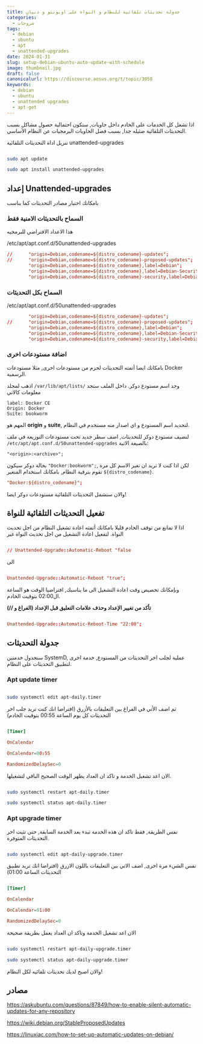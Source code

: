 ```yaml
---
title: جدولة تحديثات تلقائية للنظام و النواة على اوبونتو و دبيان
categories:
  - شروحات
tags:
  - debian
  - ubuntu
  - apt
  - unattended-upgrades
date: 2024-01-31
slug: setup-debian-ubuntu-auto-update-with-schedule
image: thumbnail.jpg
draft: false
canonicalurl: https://discourse.aosus.org/t/topic/3058
keywords:
  - debian
  - ubuntu
  - unattended upgrades
  - apt-get
---
```


اذا تشغل كل الخدمات على الخادم داخل حاويات, ستكون احتمالية حصول مشاكل بسبب التحديثات التلقائية ضئيله جدا, بسبب فصل الحاويات البرمجيات عن النظام الأساسي.

تنزيل اداة التحديثات التلقائية unattended-upgrades
```bash

sudo apt update

sudo apt install unattended-upgrades

```
## إعداد Unattended-upgrades
بامكانك اختيار مصادر التحديثات كما يناسب

### السماح بالتحديثات الامنية فقط

هذا الاعداد الافتراضي للبرمجيه

/etc/apt/apt.conf.d/50unattended-upgrades
```conf
//      "origin=Debian,codename=${distro_codename}-updates";
//      "origin=Debian,codename=${distro_codename}-proposed-updates";
        "origin=Debian,codename=${distro_codename},label=Debian";
        "origin=Debian,codename=${distro_codename},label=Debian-Security";
        "origin=Debian,codename=${distro_codename}-security,label=Debian-Security";
```

### السماح بكل التحديثات

/etc/apt/apt.conf.d/50unattended-upgrades

```conf
        "origin=Debian,codename=${distro_codename}-updates";
//      "origin=Debian,codename=${distro_codename}-proposed-updates";
        "origin=Debian,codename=${distro_codename},label=Debian";
        "origin=Debian,codename=${distro_codename},label=Debian-Security";
        "origin=Debian,codename=${distro_codename}-security,label=Debian-Security";
```

### اضافة مستودعات اخرى

بامكانك ايضا أتمته التحديثات لحزم من مستودعات اخرى, مثلا مستودعات Docker الرسمية.

اذهب لمجلد  `/var/lib/apt/lists/` وجد اسم مستودع دوكر.
داخل الملف ستجد معلومات كالاتي
```
label: Docker CE
Origin: Docker
Suite: bookworm
```

المهم هو  **origin** و **suite**, لتحديد اسم المستودع و  اي اصدار منه مستخدم في النظام.

لنضيف مستودع دوكر للتحديثات, اضف سطر جديد تحت مستودعات التوزيعة في ملف  `/etc/apt/apt.conf.d/50unattended-upgrades`  بالصيغة الاتية:

`"<origin>:<archive>";`

بحالة دوكر سيكون `"Docker:bookworm";`, 
 لكن اذا كنت لا تريد ان تغير الاسم كل مرة تقوم بترقية النظام, بامكانك استخدام المتغير `${distro_codename}`.

```conf
"Docker:${distro_codename}";
```

والان ستشمل التحديثات التلقائية مستودعات دوكر ايضا!

## تفعيل التحديثات التلقائية للنواة

اذا لا تمانع من توقف الخادم قليلا بامكانك أتمته اعادة تشغيل النظام من اجل تحديث النواة.
لتفعيل اعادة التشغيل من اجل تحديث النواة غير
```conf

// Unattended-Upgrade::Automatic-Reboot "false

```

الى

```conf

Unattended-Upgrade::Automatic-Reboot "true";

```
وبإمكانك تخصيص وقت اعادة التشغيل الى ما يناسبك, افتراضيا الوقت هو الساعة ال02:00 بتوقيت الخادم.

**تأكد من تغيير الإعداد وحذف علامات التعليق قبل الإعداد (الفراغ و //)**

```conf

Unattended-Upgrade::Automatic-Reboot-Time "22:00";

```

## جدولة التحديثات

سنجدول خدمتين SystemD, عملية لجلب اخر التحديثات من المستودع, خدمة اخرى لتطبيق التحديثات على النظام.

### Apt update timer

```bash

sudo systemctl edit apt-daily.timer

```

ثم اضف الأتي في الفراغ بين التعليقات بالأزرق (افتراضا انك كنت تريد جلب اخر التحديثات كل يوم الساعة 00:55 بتوقيت الخادم)

```conf

[Timer]

OnCalendar

OnCalendar=00:55

RandomizedDelaySec=0

```

الان اعد تشغيل الخدمة و تاكد ان العداد يظهر الوقت الصحيح الباقي لتشغيلها.
```bash

sudo systemctl restart apt-daily.timer

sudo systemctl status apt-daily.timer

```

### Apt upgrade timer

نفس الطريقة, فقط تاكد ان هذه الخدمة تبدء بعد الخدمة السابقة, حتى تثبت اخر التحديثات المتوفرة.

```bash

sudo systemctl edit apt-daily-upgrade.timer

```

نفس الشيء مرة اخرى, اضف الاتي بين التعليقات باللون الازرق (افتراضا انك تريد تطبيق التحديثات الساعة 01:00)
```conf

[Timer]

OnCalendar

OnCalendar=01:00

RandomizedDelaySec=0

```

الان اعد تشغيل الخدمة وتاكد ان العداد يعمل بطريقة صحيحة
```bash

sudo systemctl restart apt-daily-upgrade.timer

sudo systemctl status apt-daily-upgrade.timer

```

والان اصبح لديك تحديثات تلقائيه لكل النظام!

## مصادر

https://askubuntu.com/questions/87849/how-to-enable-silent-automatic-updates-for-any-repository

https://wiki.debian.org/StableProposedUpdates

https://linuxiac.com/how-to-set-up-automatic-updates-on-debian/
